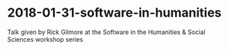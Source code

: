 # 2018-01-31-software-in-humanities
Talk given by Rick Gilmore at the Software in the Humanities &amp; Social Sciences workshop series
